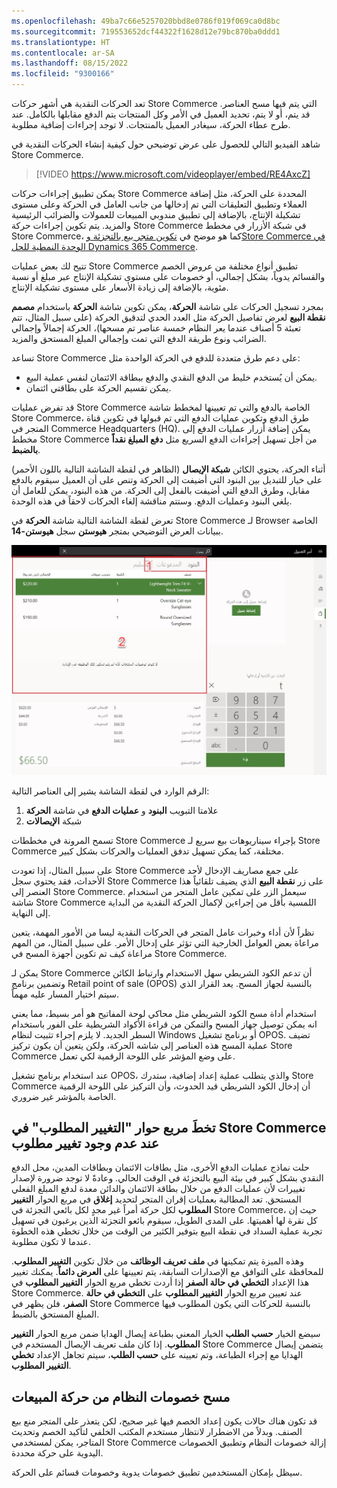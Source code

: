 ```yaml
---
ms.openlocfilehash: 49ba7c66e5257020bbd8e0786f019f069ca0d8bc
ms.sourcegitcommit: 719553652dcf44322f1628d12e79bc870ba0ddd1
ms.translationtype: HT
ms.contentlocale: ar-SA
ms.lasthandoff: 08/15/2022
ms.locfileid: "9300166"
---
```

تعد الحركات النقدية هي أشهر حركات Store Commerce التي يتم فيها مسح العناصر. قد يتم، أو لا يتم، تحديد العميل في الأمر وكل المنتجات يتم الدفع مقابلها بالكامل. عند طرح عطاء الحركة، سيغادر العميل بالمنتجات. لا توجد إجراءات إضافية مطلوبة. 

شاهد الفيديو التالي للحصول على عرض توضيحي حول كيفية إنشاء الحركات النقدية في Store Commerce.

 > [!VIDEO https://www.microsoft.com/videoplayer/embed/RE4AxcZ]
 
يمكن تطبيق إجراءات حركات Store Commerce المحددة على الحركة، مثل إضافة العملاء وتطبيق التعليقات التي تم إدخالها من جانب العامل في الحركة وعلى مستوى تشكيلة الإنتاج، بالإضافة إلى تطبيق مندوبي المبيعات للعمولات والضرائب الرئيسية والمزيد. يتم تكوين إجراءات حركة Store Commerce في شبكة الأزرار في مخطط Store Commerce، كما هو موضح في [تكوين متجر بيع بالتجزئة وStore Commerce في الوحدة النمطية للحل Dynamics 365 Commerce](/learn/modules/configure-retail-store-pos//?azure-portal=true). 

تتيح لك بعض عمليات Store Commerce تطبيق أنواع مختلفة من عروض الخصم والقسائم يدوياً، بشكل إجمالي، أو خصومات على مستوى تشكيلة الإنتاج عبر مبلغ أو نسبة مئوية، بالإضافة إلى زيادة الأسعار على مستوى تشكيلة الإنتاج. 

بمجرد تسجيل الحركات على شاشة **الحركة**، يمكن تكوين شاشة **الحركة** باستخدام **مصمم نقطة البيع** لعرض تفاصيل الحركة مثل العدد الحدي لتدقيق الحركة (على سبيل المثال، تتم تعبئة 5 أصناف عندما يعر النظام خمسة عناصر تم مسحها)، الحركة إجمالاً وإجمالي الضرائب ونوع طريقة الدفع التي تمت وإجمالي المبلغ المستحق والمزيد. 

تساعد Store Commerce على دعم طرق متعددة للدفع في الحركة الواحدة مثل: 

- يمكن أن يُستخدم خليط من الدفع النقدي والدفع ببطاقة الائتمان لنفس عملية البيع. 
- يمكن تقسيم الحركة على بطاقتي ائتمان. 

قد تفرض عمليات Store Commerce الخاصة بالدفع والتي تم تعيينها لمخطط شاشة Store Commerce، طرق الدفع وتكوين عمليات الدفع التي تم قبولها في تكوين قناة المتجر في Commerce Headquarters (HQ). يمكن إضافة أزرار عمليات الدفع إلى مخطط Store Commerce من أجل تسهيل إجراءات الدفع السريع مثل **دفع المبلغ نقداً بالضبط**. 

أثناء الحركة، يحتوي الكائن **شبكة الإيصال** (الظاهر في لقطة الشاشة التالية باللون الأحمر) على خيار للتبديل بين البنود التي أضيفت إلى الحركة وتنص على أن العميل سيقوم بالدفع مقابل، وطرق الدفع التي أضيفت بالفعل إلى الحركة. من هذه البنود، يمكن للعامل أن يلغي البنود وعمليات الدفع. وستتم مناقشة إلغاء الحركات لاحقاً في هذه الوحدة. 

تعرض لقطة الشاشة التالية شاشة **الحركة** في Store Commerce لـ Browser الخاصة ببيانات العرض التوضيحي بمتجر **هيوستن** سجل **هيوستن-14**. 

[ ![لقطة شاشة لشاشة الحركة في الحل Dynamics 365 Commerce.](../media/transactions-screen-ssm.jpg) ](../media/transactions-screen-ssm.jpg#lightbox)

الرقم الوارد في لقطة الشاشة يشير إلى العناصر التالية:

1.  علامتا التبويب **البنود** و **عمليات الدفع** في شاشة **الحركة**
2.  شبكة **الإيصالات**

 
تسمح المرونة في مخططات Store Commerce بإجراء سيناريوهات بيع سريع لـ Store Commerce مختلفة، كما يمكن تسهيل تدفق العمليات والحركات بشكل كبير. 

على سبيل المثال، إذا تعودت Store Commerce على جمع مصاريف الإدخال لأحد الأحداث، فقد يحتوي سجل Store Commerce على زر **نقطة البيع** الذي يضيف تلقائياً هذا العنصر إلى Store Commerce. سيعمل الزر على تمكين عامل المتجر من استخدام شاشة Store Commerce اللمسية بأقل من إجراءين لإكمال الحركة النقدية من البداية إلى النهاية. 

نظراً لأن أداء وخبرات عامل المتجر في الحركات النقدية ليسا من الأمور المهمة، يتعين مراعاة بعض العوامل الخارجية التي تؤثر على إدخال الأمر. على سبيل المثال، من المهم مراعاة كيف تم تكوين أجهزة المسح في Store Commerce. 

يمكن لـ Store Commerce أن تدعم الكود الشريطي سهل الاستخدام وارتباط الكائن وتضمين برنامج Retail point of sale (OPOS) بالنسبة لجهاز المسح. يعد القرار الذي سيتم اختيار المسار عليه مهماً. 

استخدام أداة مسح الكود الشريطي مثل محاكي لوحة المفاتيح هو أمر بسيط، مما يعني انه يمكن توصيل جهاز المسح والتمكن من قراءة الأكواد الشريطية على الفور باستخدام السطر الجديد. لا يلزم إجراء تثبيت لنظام Windows أو برنامج تشغيل OPOS. تضيف عملية المسح هذه العناصر إلى شاشه الحركة، ولكن يتعين أن يكون تركيز Store Commerce على وضع المؤشر على اللوحة الرقمية لكي تعمل. 

عند استخدام برنامج تشغيل OPOS، والذي يتطلب عملية إعداد إضافية، ستدرك Store Commerce أن إدخال الكود الشريطي قيد الحدوث، وأن التركيز على اللوحة الرقمية الخاصة بالمؤشر غير ضروري. 

## <a name="skip-the-change-due-dialog-box-in-store-commerce-when-no-change-is-due"></a>تخطَ مربع حوار "التغيير المطلوب" في Store Commerce عند عدم وجود تغيير مطلوب

حلت نماذج عمليات الدفع الأخرى، مثل بطاقات الائتمان وبطاقات المدين، محل الدفع النقدي بشكل كبير في بيئة البيع بالتجزئة في الوقت الحالي. وعادةً لا توجد ضرورة لإصدار تغييرات لأن عمليات الدفع من خلال بطاقة الائتمان والدائن معدة لدفع المبلغ الفعلي المستحق. تعد المطالبة بعمليات إقران المتجر لتحديد **إغلاق** في مربع الحوار **التغيير المطلوب** لكل حركة أمراً غير مجدٍ لكل بائعي التجزئة في Store Commerce، حيث إن كل نقرة لها أهميتها. على المدى الطويل، سيقوم بائعو التجزئة الذين يرغبون في تسهيل تجربة عملية السداد في نقطة البيع بتوفير الكثير من الوقت من خلال تخطي هذه الخطوة عندما لا تكون مطلوبة.

وهذه الميزة يتم تمكينها في **ملف تعريف الوظائف** من خلال تكوين **التغيير المطلوب**. للمحافظة على التوافق مع الإصدارات السابقة، يتم تعيينها على **العرض دائماً**. يمكنك تغيير هذا الإعداد **التخطي في حالة الصفر** إذا أردت تخطي مربع الحوار **التغيير المطلوب** في Store Commerce. عند تعيين مربع الحوار **التغيير المطلوب** على **التخطي في حالة الصفر**، فلن يظهر في Store Commerce بالنسبة للحركات التي يكون المطلوب فيها المبلغ المستحق بالضبط. 

سيضع الخيار **حسب الطلب** الخيار المعني بطباعة إيصال الهدايا ضمن مربع الحوار **التغيير المطلوب**.  إذا كان ملف تعريف الإيصال المستخدم في Store Commerce يتضمن إيصال الهدايا مع إجراء الطباعة، وتم تعيينه على **حسب الطلب**، سيتم تجاهل الإعداد **تخطي التغيير المطلوب**.

## <a name="clear-system-discounts-from-a-sales-transaction"></a>مسح خصومات النظام من حركة المبيعات
قد تكون هناك حالات يكون إعداد الخصم فيها غير صحيح، لكن يتعذر على المتجر منع بيع الصنف. وبدلاً من الاضطرار لانتظار مستخدم المكتب الخلفي لتأكيد الخصم وتحديث المتاجر، يمكن لمستخدمي Store Commerce إزالة خصومات النظام وتطبيق الخصومات اليدوية على حركة محددة.

سيظل بإمكان المستخدمين تطبيق خصومات يدوية وخصومات قسائم على الحركة.
